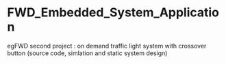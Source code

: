 # FWD_Embedded_System_Application

egFWD second project : on demand traffic light system with crossover button (source code, simlation and static system design)
 
